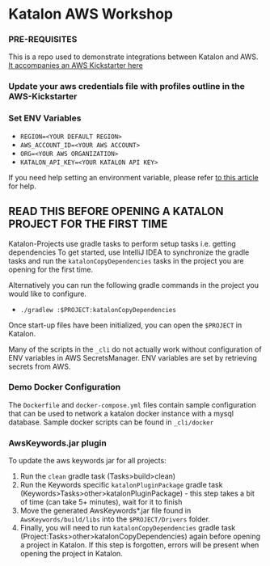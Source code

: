 # Katalon AWS Workshop
### PRE-REQUISITES
This is a repo used to demonstrate integrations between Katalon and AWS. [It accompanies an AWS Kickstarter here](https://github.com/AndroidNextdoor/aws-kickstarter)

### Update your aws credentials file with profiles outline in the AWS-Kickstarter

### Set ENV Variables
- `REGION=<YOUR DEFAULT REGION>`
- `AWS_ACCOUNT_ID=<YOUR AWS ACCOUNT>`
- `ORG=<YOUR AWS ORGANIZATION>`
- `KATALON_API_KEY=<YOUR KATALON API KEY>`

If you need help setting an environment variable, please refer [to this article](https://www.twilio.com/blog/2017/01/how-to-set-environment-variables.html) for help.

## READ THIS BEFORE OPENING A KATALON PROJECT FOR THE FIRST TIME
Katalon-Projects use gradle tasks to perform setup tasks i.e. getting dependencies
To get started, use IntelliJ IDEA to synchronize the gradle tasks and run the `katalonCopyDependencies` tasks in the project you are opening for the first time.

Alternatively you can run the following gradle commands in the project you would like to configure.
  - `./gradlew :$PROJECT:katalonCopyDependencies`

Once start-up files have been initialized, you can open the `$PROJECT` in Katalon.

Many of the scripts in the `_cli` do not actually work without configuration of ENV variables in AWS SecretsManager. ENV variables are set by retrieving secrets from AWS.

### Demo Docker Configuration
The `Dockerfile` and `docker-compose.yml` files contain sample configuration that can be used to network a katalon docker instance with a mysql database.
Sample docker scripts can be found in `_cli/docker` 

### AwsKeywords.jar plugin
To update the aws keywords jar for all projects:
1. Run the `clean` gradle task (Tasks>build>clean)
2. Run the Keywords specific `katalonPluginPackage` gradle task (Keywords>Tasks>other>katalonPluginPackage) - this step takes a bit of time (can take 5+ minutes), wait for it to finish
3. Move the generated AwsKeywords*.jar file found in `AwsKeywords/build/libs` into the `$PROJECT/Drivers` folder.
4. Finally, you will need to run `katalonCopyDependencies` gradle task (Project:Tasks>other>katalonCopyDependencies) again before opening a project in Katalon. If this step is forgotten, errors will be present when opening the project in Katalon.

